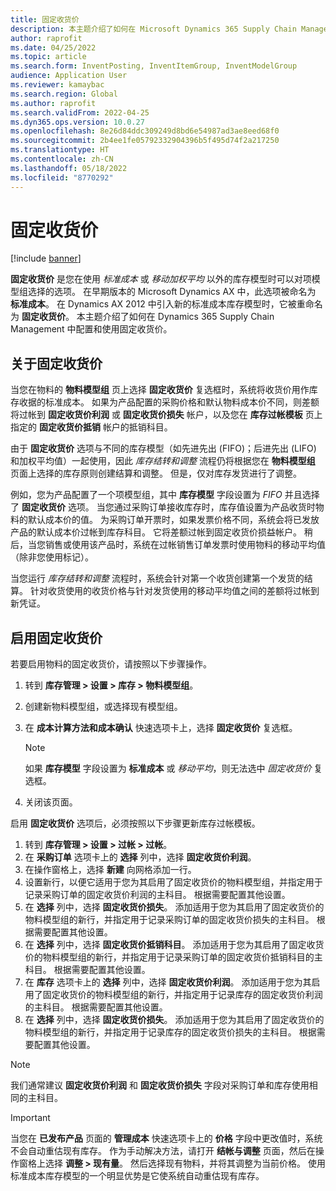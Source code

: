 ```yaml
---
title: 固定收货价
description: 本主题介绍了如何在 Microsoft Dynamics 365 Supply Chain Management 中配置和使用固定收货价。
author: raprofit
ms.date: 04/25/2022
ms.topic: article
ms.search.form: InventPosting, InventItemGroup, InventModelGroup
audience: Application User
ms.reviewer: kamaybac
ms.search.region: Global
ms.author: raprofit
ms.search.validFrom: 2022-04-25
ms.dyn365.ops.version: 10.0.27
ms.openlocfilehash: 8e26d84ddc309249d8bd6e54987ad3ae8eed68f0
ms.sourcegitcommit: 2b4ee1fe05792332904396b5f495d74f2a217250
ms.translationtype: HT
ms.contentlocale: zh-CN
ms.lasthandoff: 05/18/2022
ms.locfileid: "8770292"
---
```

# <a name="fixed-receipt-price"></a>固定收货价

[!include [banner](../includes/banner.md)]

**固定收货价** 是您在使用 *标准成本* 或 *移动加权平均* 以外的库存模型时可以对项模型组选择的选项。 在早期版本的 Microsoft Dynamics AX 中，此选项被命名为 **标准成本**。 在 Dynamics AX 2012 中引入新的标准成本库存模型时，它被重命名为 **固定收货价**。 本主题介绍了如何在 Dynamics 365 Supply Chain Management 中配置和使用固定收货价。

## <a name="about-fixed-receipt-prices"></a>关于固定收货价

当您在物料的 **物料模型组** 页上选择 **固定收货价** 复选框时，系统将收货价用作库存收据的标准成本。 如果为产品配置的采购价格和默认物料成本价不同，则差额将过帐到 **固定收货价利润** 或 **固定收货价损失** 帐户，以及您在 **库存过帐模板** 页上指定的 **固定收货价抵销** 帐户的抵销科目。

由于 **固定收货价** 选项与不同的库存模型（如先进先出 (FIFO)；后进先出 (LIFO) 和加权平均值）一起使用，因此 *库存结转和调整* 流程仍将根据您在 **物料模型组** 页面上选择的库存原则创建结算和调整。 但是，仅对库存发货进行了调整。

例如，您为产品配置了一个项模型组，其中 **库存模型** 字段设置为 *FIFO* 并且选择了 **固定收货价** 选项。 当您通过采购订单接收库存时，库存值设置为产品收货时物料的默认成本价的值。 为采购订单开票时，如果发票价格不同，系统会将已发放产品的默认成本价过帐到库存科目。 它将差额过帐到固定收货价损益帐户。 稍后，当您销售或使用该产品时，系统在过帐销售订单发票时使用物料的移动平均值（除非您使用标记）。

当您运行 *库存结转和调整* 流程时，系统会针对第一个收货创建第一个发货的结算。 针对收货使用的收货价格与针对发货使用的移动平均值之间的差额将过帐到新凭证。

## <a name="enable-fixed-receipt-prices"></a>启用固定收货价

若要启用物料的固定收货价，请按照以下步骤操作。

1. 转到 **库存管理 \> 设置 \> 库存 \> 物料模型组**。
2. 创建新物料模型组，或选择现有模型组。
3. 在 **成本计算方法和成本确认** 快速选项卡上，选择 **固定收货价** 复选框。

    > [!NOTE]
    > 如果 **库存模型** 字段设置为 **标准成本** 或 *移动平均*，则无法选中 *固定收货价* 复选框。

4. 关闭该页面。

启用 **固定收货价** 选项后，必须按照以下步骤更新库存过帐模板。

1. 转到 **库存管理 \> 设置 \> 过帐 \> 过帐**。
1. 在 **采购订单** 选项卡上的 **选择** 列中，选择 **固定收货价利润**。
1. 在操作窗格上，选择 **新建** 向网格添加一行。
1. 设置新行，以便它适用于您为其启用了固定收货价的物料模型组，并指定用于记录采购订单的固定收货价利润的主科目。 根据需要配置其他设置。
1. 在 **选择** 列中，选择 **固定收货价损失**。 添加适用于您为其启用了固定收货价的物料模型组的新行，并指定用于记录采购订单的固定收货价损失的主科目。 根据需要配置其他设置。
1. 在 **选择** 列中，选择 **固定收货价抵销科目**。 添加适用于您为其启用了固定收货价的物料模型组的新行，并指定用于记录采购订单的固定收货价抵销科目的主科目。 根据需要配置其他设置。
1. 在 **库存** 选项卡上的 **选择** 列中，选择 **固定收货价利润**。 添加适用于您为其启用了固定收货价的物料模型组的新行，并指定用于记录库存的固定收货价利润的主科目。 根据需要配置其他设置。
1. 在 **选择** 列中，选择 **固定收货价损失**。 添加适用于您为其启用了固定收货价的物料模型组的新行，并指定用于记录库存的固定收货价损失的主科目。 根据需要配置其他设置。

> [!NOTE]
> 我们通常建议 **固定收货价利润** 和 **固定收货价损失** 字段对采购订单和库存使用相同的主科目。

> [!IMPORTANT]
> 当您在 **已发布产品** 页面的 **管理成本** 快速选项卡上的 **价格** 字段中更改值时，系统不会自动重估现有库存。 作为手动解决方法，请打开 **结帐与调整** 页面，然后在操作窗格上选择 **调整 \> 现有量**。 然后选择现有物料，并将其调整为当前价格。 使用标准成本库存模型的一个明显优势是它使系统自动重估现有库存。
